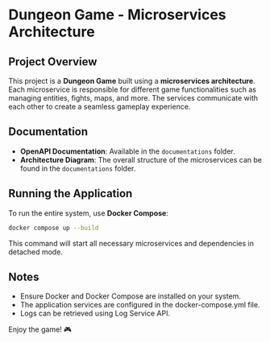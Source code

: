 # Dungeon Game - Microservices Architecture

## Project Overview
This project is a **Dungeon Game** built using a **microservices architecture**. Each microservice is responsible for different game functionalities such as managing entities, fights, maps, and more. The services communicate with each other to create a seamless gameplay experience.

## Documentation
- **OpenAPI Documentation**: Available in the `documentations` folder.
- **Architecture Diagram**: The overall structure of the microservices can be found in the `documentations` folder.

## Running the Application
To run the entire system, use **Docker Compose**:

```sh
docker compose up --build
```
This command will start all necessary microservices and dependencies in detached mode.

## Notes

- Ensure Docker and Docker Compose are installed on your system.
- The application services are configured in the docker-compose.yml file.
- Logs can be retrieved using Log Service API.


Enjoy the game! 🎮